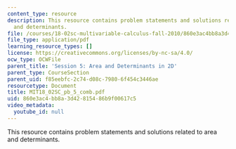 ```yaml
---
content_type: resource
description: This resource contains problem statements and solutions related to area
  and determinants.
file: /courses/18-02sc-multivariable-calculus-fall-2010/860e3ac4bb8a3d42815486b9f00617c5_MIT18_02SC_pb_5_comb.pdf
file_type: application/pdf
learning_resource_types: []
license: https://creativecommons.org/licenses/by-nc-sa/4.0/
ocw_type: OCWFile
parent_title: 'Session 5: Area and Determinants in 2D'
parent_type: CourseSection
parent_uid: f85eebfc-2c74-d08c-7980-6f454c3446ae
resourcetype: Document
title: MIT18_02SC_pb_5_comb.pdf
uid: 860e3ac4-bb8a-3d42-8154-86b9f00617c5
video_metadata:
  youtube_id: null
---
```

This resource contains problem statements and solutions related to area and determinants.
